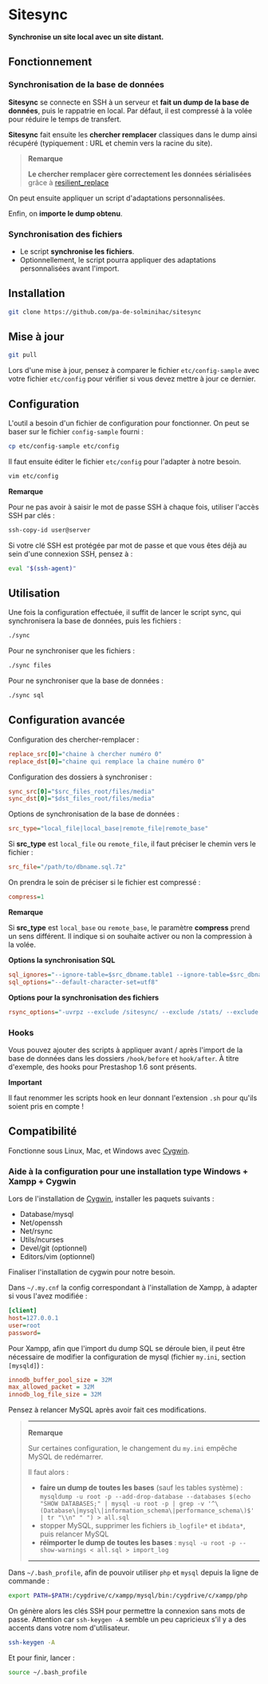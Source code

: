 # Sitesync

**Synchronise un site local avec un site distant.**

## Fonctionnement

### Synchronisation de la base de données

__Sitesync__ se connecte en SSH à un serveur et **fait un dump de la base de données**, puis le rappatrie en local. Par défaut, il est compressé à la volée pour réduire le temps de transfert.

__Sitesync__ fait ensuite les **chercher remplacer** classiques dans le dump ainsi récupéré (typiquement : URL et chemin vers la racine du site).

> **Remarque**
> 
> **Le chercher remplacer gère correctement les données sérialisées** grâce à [resilient_replace](https://github.com/pa-de-solminihac/resilient_replace)

On peut ensuite appliquer un script d'adaptations personnalisées.

Enfin, on **importe le dump obtenu**.

### Synchronisation des fichiers

* Le script **synchronise les fichiers**.
* Optionnellement, le script pourra appliquer des adaptations personnalisées avant l'import.


## Installation

```bash
git clone https://github.com/pa-de-solminihac/sitesync
```

## Mise à jour

```bash
git pull
```

Lors d'une mise à jour, pensez à comparer le fichier `etc/config-sample` avec votre fichier `etc/config` pour vérifier si vous devez mettre à jour ce dernier.


## Configuration

L'outil a besoin d'un fichier de configuration pour fonctionner. On peut se baser sur le fichier `config-sample` fourni :
```bash
cp etc/config-sample etc/config
```

Il faut ensuite éditer le fichier `etc/config` pour l'adapter à notre besoin.

```bash
vim etc/config
```

**Remarque**

Pour ne pas avoir à saisir le mot de passe SSH à chaque fois, utiliser l'accès SSH par clés :

```bash
ssh-copy-id user@server
```

Si votre clé SSH est protégée par mot de passe et que vous êtes déjà au sein d'une connexion SSH, pensez à :

```bash
eval "$(ssh-agent)"
```

## Utilisation

Une fois la configuration effectuée, il suffit de lancer le script sync, qui synchronisera la base de données, puis les fichiers :

```bash
./sync
```

Pour ne synchroniser que les fichiers :

```bash
./sync files
```

Pour ne synchroniser que la base de données :
```bash
./sync sql
```

## Configuration avancée

Configuration des chercher-remplacer : 
```ini
replace_src[0]="chaine à chercher numéro 0"
replace_dst[0]="chaine qui remplace la chaine numéro 0"
```

Configuration des dossiers à synchroniser :
```ini
sync_src[0]="$src_files_root/files/media"
sync_dst[0]="$dst_files_root/files/media"
```

Options de synchronisation de la base de données :
```ini
src_type="local_file|local_base|remote_file|remote_base"
```

Si __src_type__ est `local_file` ou `remote_file`, il faut préciser le chemin vers le fichier :
```ini
src_file="/path/to/dbname.sql.7z"
```

On prendra le soin de préciser si le fichier est compressé :
```ini
compress=1
```

**Remarque**

Si __src_type__ est `local_base` ou `remote_base`, le paramètre __compress__ prend un sens différent. Il indique si on souhaite activer ou non la compression à la volée.

**Options la synchronisation SQL**

```ini
sql_ignores="--ignore-table=$src_dbname.table1 --ignore-table=$src_dbname.table2 "
sql_options="--default-character-set=utf8"
```

**Options pour la synchronisation des fichiers**

```ini
rsync_options="-uvrpz --exclude /sitesync/ --exclude /stats/ --exclude .git/ --exclude .svn/ --exclude .cvs/ "
```

### Hooks

Vous pouvez ajouter des scripts à appliquer avant / après l'import de la base de données dans les dossiers `/hook/before` et `hook/after`. À titre d'exemple, des hooks pour Prestashop 1.6 sont présents. 

**Important**

Il faut renommer les scripts hook en leur donnant l'extension `.sh` pour qu'ils soient pris en compte !

## Compatibilité

Fonctionne sous Linux, Mac, et Windows avec [Cygwin](http://cygwin.com/install.html).

### Aide à la configuration pour une installation type Windows + Xampp + Cygwin

Lors de l'installation de [Cygwin](http://cygwin.com/install.html), installer les paquets suivants : 
- Database/mysql
- Net/openssh
- Net/rsync
- Utils/ncurses
- Devel/git (optionnel)
- Editors/vim (optionnel)

Finaliser l'installation de cygwin pour notre besoin.

Dans `~/.my.cnf` la config correspondant à l'installation de Xampp, à adapter si vous l'avez modifiée :
```ini
[client]
host=127.0.0.1
user=root
password=
```

Pour Xampp, afin que l'import du dump SQL se déroule bien, il peut être nécessaire de modifier la configuration de mysql (fichier `my.ini`, section `[mysqld]`) : 
```ini
innodb_buffer_pool_size = 32M
max_allowed_packet = 32M
innodb_log_file_size = 32M
```
Pensez à relancer MySQL après avoir fait ces modifications. 

> * * *
> 
> **Remarque**
> 
> Sur certaines configuration, le changement du `my.ini` empêche MySQL de redémarrer.
> 
> Il faut alors : 
> - **faire un dump de toutes les bases** (sauf les tables système) : `mysqldump -u root -p --add-drop-database --databases $(echo "SHOW DATABASES;" | mysql -u root -p | grep -v '^\(Database\|mysql\|information_schema\|performance_schema\)$' | tr "\\n" " ") > all.sql`
> - stopper MySQL, supprimer les fichiers `ib_logfile*` et `ibdata*`, puis relancer MySQL
> - **réimporter le dump de toutes les bases** : `mysql -u root -p --show-warnings < all.sql > import_log` 
> 
> * * *

Dans `~/.bash_profile`, afin de pouvoir utiliser `php` et `mysql` depuis la ligne de commande : 
```bash
export PATH=$PATH:/cygdrive/c/xampp/mysql/bin:/cygdrive/c/xampp/php
```

On génère alors les clés SSH pour permettre la connexion sans mots de passe. Attention car `ssh-keygen -A` semble un peu capricieux s'il y a des accents dans votre nom d'utilisateur.

```bash
ssh-keygen -A
```

Et pour finir, lancer :

```bash
source ~/.bash_profile
```
